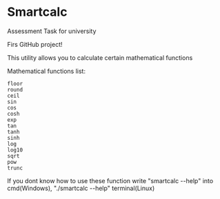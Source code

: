 # Smartcalc
Assessment Task for university

Firs GitHub project!

This utility allows you to calculate certain mathematical functions

Mathematical functions list:
```
floor
round
ceil
sin
cos
cosh
exp
tan
tanh
sinh
log
log10
sqrt
pow
trunc
```

If you dont know how to use these function write "smartcalc --help" into cmd(Windows), "./smartcalc --help" terminal(Linux)
